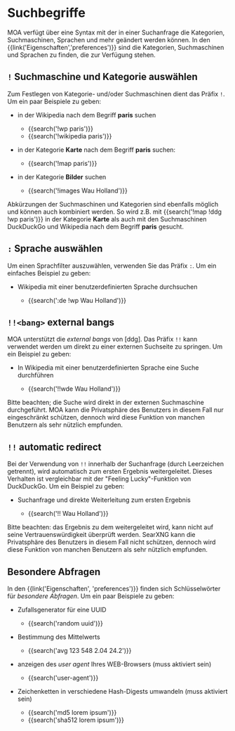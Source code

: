 # Suchbegriffe

MOA verfügt über eine Syntax mit der in einer Suchanfrage die Kategorien,
Suchmaschinen, Sprachen und mehr geändert werden können.  In den
{{link('Eigenschaften','preferences')}} sind die Kategorien, Suchmaschinen und
Sprachen zu finden, die zur Verfügung stehen.

## `!` Suchmaschine und Kategorie auswählen

Zum Festlegen von Kategorie- und/oder Suchmaschinen dient das Präfix `!`.  Um
ein paar Beispiele zu geben:

- in der Wikipedia nach dem Begriff **paris** suchen

  - {{search('!wp paris')}}
  - {{search('!wikipedia paris')}}

- in der Kategorie **Karte** nach dem Begriff **paris** suchen:

  - {{search('!map paris')}}

- in der Kategorie **Bilder** suchen

  - {{search('!images Wau Holland')}}

Abkürzungen der Suchmaschinen und Kategorien sind ebenfalls möglich und können
auch kombiniert werden.  So wird z.B. mit {{search('!map !ddg !wp paris')}} in
der Kategorie **Karte** als auch mit den Suchmaschinen DuckDuckGo und Wikipedia
nach dem Begriff **paris** gesucht.

## `:` Sprache auswählen

Um einen Sprachfilter auszuwählen, verwenden Sie das Präfix `:`.  Um ein
einfaches Beispiel zu geben:

- Wikipedia mit einer benutzerdefinierten Sprache durchsuchen

  - {{search(':de !wp Wau Holland')}}

## `!!<bang>` external bangs

MOA unterstützt die _external bangs_ von [ddg].  Das Präfix `!!` kann
verwendet werden um direkt zu einer externen Suchseite zu springen.  Um ein
Beispiel zu geben:

- In Wikipedia mit einer benutzerdefinierten Sprache eine Suche durchführen

  - {{search('!!wde Wau Holland')}}

Bitte beachten; die Suche wird direkt in der externen Suchmaschine durchgeführt.
MOA kann die Privatsphäre des Benutzers in diesem Fall nur eingeschränkt
schützen, dennoch wird diese Funktion von manchen Benutzern als sehr nützlich
empfunden.

[DuckDuckGo]: https://duckduckgo.com/bang

## `!!` automatic redirect

Bei der Verwendung von `!!` innerhalb der Suchanfrage (durch Leerzeichen
getrennt), wird automatisch zum ersten Ergebnis weitergeleitet.  Dieses
Verhalten ist vergleichbar mit der "Feeling Lucky"-Funktion von DuckDuckGo.  Um
ein Beispiel zu geben:

- Suchanfrage und direkte Weiterleitung zum ersten Ergebnis

  - {{search('!! Wau Holland')}}

Bitte beachten: das Ergebnis zu dem weitergeleitet wird, kann nicht auf seine
Vertrauenswürdigkeit überprüft werden.  SearXNG kann die Privatsphäre des
Benutzers in diesem Fall nicht schützen, dennoch wird diese Funktion von manchen
Benutzern als sehr nützlich empfunden.

## Besondere Abfragen

In den {{link('Eigenschaften', 'preferences')}} finden sich Schlüsselwörter für
_besondere Abfragen_.  Um ein paar Beispiele zu geben:

- Zufallsgenerator für eine UUID

  - {{search('random uuid')}}

- Bestimmung des Mittelwerts

  - {{search('avg 123 548 2.04 24.2')}}

- anzeigen des _user agent_ Ihres WEB-Browsers (muss aktiviert sein)

  - {{search('user-agent')}}

- Zeichenketten in verschiedene Hash-Digests umwandeln  (muss aktiviert sein)

  - {{search('md5 lorem ipsum')}}
  - {{search('sha512 lorem ipsum')}}
